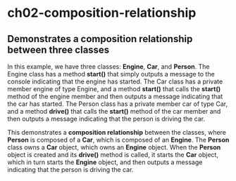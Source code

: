 # ch02-composition-relationship
## Demonstrates a composition relationship between three classes

In this example, we have three classes: **Engine**, **Car**, and **Person**. The Engine class has a method **start()** that simply outputs a message to the console indicating that the engine has started. The Car class has a private member engine of type Engine, and a method **start()** that calls the **start()** method of the engine member and then outputs a message indicating that the car has started. The Person class has a private member car of type Car, and a method **drive()** that calls the **start()** method of the car member and then outputs a message indicating that the person is driving the car.

This demonstrates a **composition relationship** between the classes, where **Person** is composed of a **Car**, which is composed of an **Engine**. The **Person** class owns a **Car** object, which owns an **Engine** object. When the **Person** object is created and its **drive()** method is called, it starts the **Car** object, which in turn starts the **Engine** object, and then outputs a message indicating that the person is driving the car.
